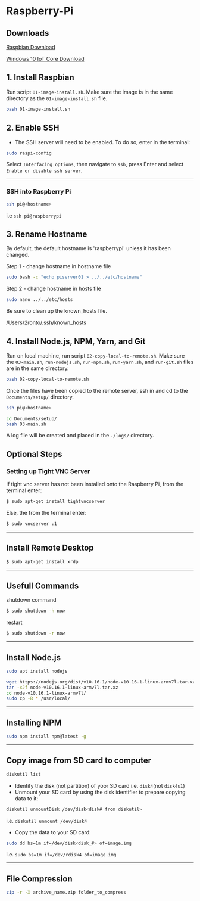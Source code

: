 # Raspberry-Pi

## Downloads

[Raspbian Download](https://www.raspberrypi.org/downloads/raspbian/)

[Windows 10 IoT Core Download](https://developer.microsoft.com/en-us/windows/iot/getstarted)

## 1. Install Raspbian

Run script `01-image-install.sh`. Make sure the image is in the same directory as the `01-image-install.sh` file.

```bash
bash 01-image-install.sh
```

## 2. Enable SSH

- The SSH server will need to be enabled. To do so, enter in the terminal:

```bash
sudo raspi-config
```

Select `Interfacing options`, then navigate to `ssh`, press Enter and select `Enable or disable ssh server`.

---

### SSH into Raspberry Pi

```bash
ssh pi@<hostname>
```

i.e `ssh pi@raspberrypi`

## 3. Rename Hostname

By default, the default hostname is 'raspberrypi' unless it has been changed.

Step 1 - change hostname in hostname file

```bash
sudo bash -c "echo piserver01 > ../../etc/hostname"
```

Step 2 - change hostname in hosts file

```bash
sudo nano ../../etc/hosts
```

Be sure to clean up the known_hosts file.

/Users/2ronto/.ssh/known_hosts

## 4. Install Node.js, NPM, Yarn, and Git

Run on local machine, run script `02-copy-local-to-remote.sh`. Make sure the `03-main.sh`, `run-nodejs.sh`, `run-npm.sh`, `run-yarn.sh`, and `run-git.sh` files are in the same directory.

```bash
bash 02-copy-local-to-remote.sh
```

Once the files have been copied to the remote server, ssh in and cd to the `Documents/setup/` directory.

```bash
ssh pi@<hostname>
```

```bash
cd Documents/setup/
bash 03-main.sh
```

A log file will be created and placed in the `./logs/` directory.

## Optional Steps

### Setting up Tight VNC Server

If tight vnc server has not been installed onto the Raspberry Pi, from the terminal enter:

```bash
$ sudo apt-get install tightvncserver
```

Else, the from the terminal enter:

```bash
$ sudo vncserver :1
```

---

## Install Remote Desktop

```bash
$ sudo apt-get install xrdp
```

---

## Usefull Commands

shutdown command

```bash
$ sudo shutdown -h now
```

restart

```bash
$ sudo shutdown -r now
```

---

## Install Node.js

```bash
sudo apt install nodejs
```

```bash
wget https://nodejs.org/dist/v10.16.1/node-v10.16.1-linux-armv7l.tar.xz
tar -xJf node-v10.16.1-linux-armv7l.tar.xz
cd node-v10.16.1-linux-armv7l/
sudo cp -R * /usr/local/
```

---

## Installing NPM

```bash
sudo npm install npm@latest -g
```

---

## Copy image from SD card to computer

```bash
diskutil list
```

- Identify the disk (not partition) of yoor SD card i.e. `disk4`(not `disk4s1`)
- Unmount your SD card by using the disk identifier to prepare copying data to it:

```bash
diskutil unmountDisk /dev/disk<disk# from diskutil>
```

i.e. `diskutil unmount /dev/disk4`

- Copy the data to your SD card:

```bash
sudo dd bs=1m if=/dev/disk<disk_#> of=image.img
```

i.e. `sudo bs=1m if=/dev/rdisk4 of=image.img`

---

## File Compression

```bash
zip -r -X archive_name.zip folder_to_compress
```
